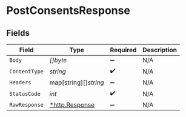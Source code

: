 # PostConsentsResponse


## Fields

| Field                                                  | Type                                                   | Required                                               | Description                                            |
| ------------------------------------------------------ | ------------------------------------------------------ | ------------------------------------------------------ | ------------------------------------------------------ |
| `Body`                                                 | *[]byte*                                               | :heavy_minus_sign:                                     | N/A                                                    |
| `ContentType`                                          | *string*                                               | :heavy_check_mark:                                     | N/A                                                    |
| `Headers`                                              | map[string][]*string*                                  | :heavy_minus_sign:                                     | N/A                                                    |
| `StatusCode`                                           | *int*                                                  | :heavy_check_mark:                                     | N/A                                                    |
| `RawResponse`                                          | [*http.Response](https://pkg.go.dev/net/http#Response) | :heavy_minus_sign:                                     | N/A                                                    |
